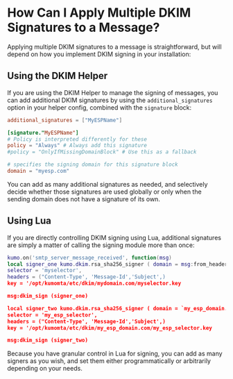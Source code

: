 # How Can I Apply Multiple DKIM Signatures to a Message?

Applying multiple DKIM signatures to a message is straightforward, but will depend on how you implement DKIM signing in your installation:

## Using the DKIM Helper

If you are using the DKIM Helper to manage the signing of messages, you can add additional DKIM signatures by using the `additional_signatures` option in your helper config, combined with the `signature` block:

```toml
additional_signatures = ["MyESPName"]

[signature."MyESPName"]
# Policy is interpreted differently for these
policy = "Always" # Always add this signature
#policy = "OnlyIfMissingDomainBlock" # Use this as a fallback

# specifies the signing domain for this signature block
domain = "myesp.com"
```

You can add as many additional signatures as needed, and selectively decide whether those signatures are used globally or only when the sending domain does not have a signature of its own.

## Using Lua

If you are directly controlling DKIM signing using Lua, additional signatures are simply a matter of calling the signing module more than once:

```lua
kumo.on('smtp_server_message_received', function(msg)
local signer_one kumo.dkim.rsa_sha256_signer ( domain = msg:from_header().domain,
selector = 'myselector',
headers = ("Content-Type', 'Message-Id','Subject',)
key = '/opt/kumomta/etc/dkim/mydomain.com/myselector.key

msg:dkim_sign (signer_one)

local signer_two kumo.dkim.rsa_sha256_signer ( domain = `my_esp_domain.com`,
selector = 'my_esp_selector',
headers = ("Content-Type', 'Message-Id','Subject',)
key = '/opt/kumomta/etc/dkim/my_esp_domain.com/my_esp_selector.key

msg:dkim_sign (signer_two)

```

Because you have granular control in Lua for signing, you can add as many signers as you wish, and set them either programmatically or arbitrarily depending on your needs.
